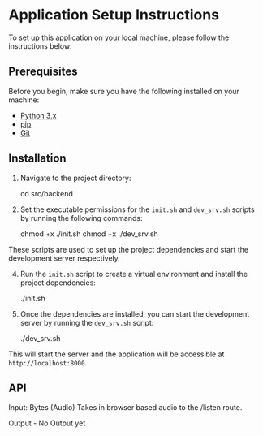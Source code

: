 # Application Setup Instructions

To set up this application on your local machine, please follow the instructions below:

## Prerequisites

Before you begin, make sure you have the following installed on your machine:

- [Python 3.x](https://www.python.org/downloads/)
- [pip](https://pip.pypa.io/en/stable/installation/)
- [Git](https://git-scm.com/downloads)

## Installation

1. Navigate to the project directory:

    cd src/backend

2. Set the executable permissions for the `init.sh` and `dev_srv.sh` scripts by running the following commands:

    chmod +x ./init.sh
    chmod +x ./dev_srv.sh

These scripts are used to set up the project dependencies and start the development server respectively.

4. Run the `init.sh` script to create a virtual environment and install the project dependencies:

    ./init.sh

5. Once the dependencies are installed, you can start the development server by running the `dev_srv.sh` script:

    ./dev_srv.sh

This will start the server and the application will be accessible at `http://localhost:8000`.

## API
Input: Bytes (Audio)
Takes in browser based audio to the /listen route. 

Output - No Output yet